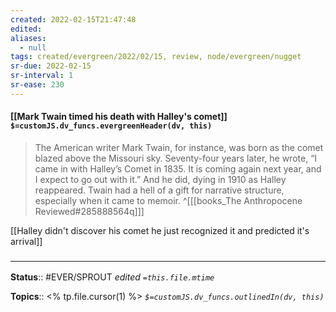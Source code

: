 ```yaml
---
created: 2022-02-15T21:47:48 
edited: 
aliases:
  - null
tags: created/evergreen/2022/02/15, review, node/evergreen/nugget
sr-due: 2022-02-15
sr-interval: 1
sr-ease: 230
---
```


#### [[Mark Twain timed his death with Halley's comet]] `$=customJS.dv_funcs.evergreenHeader(dv, this)`

> The American writer Mark Twain, for instance, was born as the comet blazed above the Missouri sky. Seventy-four years later, he wrote, “I came in with Halley’s Comet in 1835. It is coming again next year, and I expect to go out with it.” And he did, dying in 1910 as Halley reappeared. Twain had a hell of a gift for narrative structure, especially when it came to memoir. 
^[[[books_The Anthropocene Reviewed#285888564q]]]

[[Halley didn't discover his comet he just recognized it and predicted it's arrival]]
### <hr class="footnote"/>

**Status**:: #EVER/SPROUT
*edited `=this.file.mtime`*

**Topics**:: <% tp.file.cursor(1) %>
*`$=customJS.dv_funcs.outlinedIn(dv, this)`*
